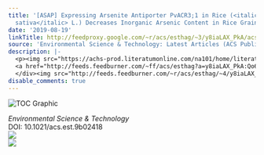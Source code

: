 ```yaml
---
title: '[ASAP] Expressing Arsenite Antiporter PvACR3;1 in Rice (<italic toggle="yes">Oryza
  sativa</italic> L.) Decreases Inorganic Arsenic Content in Rice Grains'
date: '2019-08-19'
linkTitle: http://feedproxy.google.com/~r/acs/esthag/~3/y8iaLAX_PkA/acs.est.9b02418
source: 'Environmental Science & Technology: Latest Articles (ACS Publications)'
description: |-
  <p><img src="https://achs-prod.literatumonline.com/na101/home/literatum/publisher/achs/journals/content/esthag/0/esthag.ahead-of-print/acs.est.9b02418/20190819/images/medium/es9b02418_0005.gif" alt="TOC Graphic"/></p><div><cite>Environmental Science & Technology</cite></div><div>DOI: 10.1021/acs.est.9b02418</div><div class="feedflare">
  <a href="http://feeds.feedburner.com/~ff/acs/esthag?a=y8iaLAX_PkA:Qo6gaTmjLh0:yIl2AUoC8zA"><img src="http://feeds.feedburner.com/~ff/acs/esthag?d=yIl2AUoC8zA" border="0"></img></a>
  </div><img src="http://feeds.feedburner.com/~r/acs/esthag/~4/y8iaLAX_PkA" ...
disable_comments: true
---
```

<p><img src="https://achs-prod.literatumonline.com/na101/home/literatum/publisher/achs/journals/content/esthag/0/esthag.ahead-of-print/acs.est.9b02418/20190819/images/medium/es9b02418_0005.gif" alt="TOC Graphic"/></p><div><cite>Environmental Science & Technology</cite></div><div>DOI: 10.1021/acs.est.9b02418</div><div class="feedflare">
<a href="http://feeds.feedburner.com/~ff/acs/esthag?a=y8iaLAX_PkA:Qo6gaTmjLh0:yIl2AUoC8zA"><img src="http://feeds.feedburner.com/~ff/acs/esthag?d=yIl2AUoC8zA" border="0"></img></a>
</div><img src="http://feeds.feedburner.com/~r/acs/esthag/~4/y8iaLAX_PkA" ...